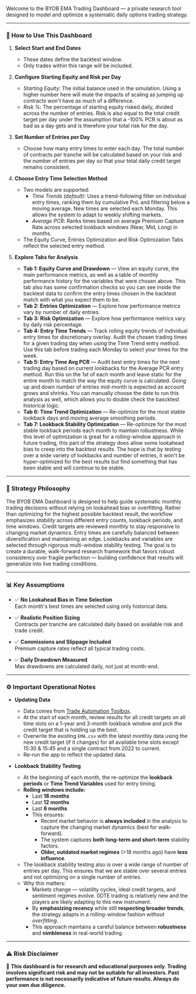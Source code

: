 Welcome to the BYOB EMA Trading Dashboard — a private research tool designed to model and optimize a systematic daily options trading strategy.

---

### 🚀 How to Use This Dashboard

1. **Select Start and End Dates**
   - These dates define the backtest window.
   - Only trades within this range will be included.

2. **Configure Starting Equity and Risk per Day**
   - *Starting Equity*: The initial balance used in the simulation.  Using a higher number here will mute the impacts of scaling as jumping up contracts won't have as much of a difference.
   - *Risk %*: The percentage of starting equity risked daily, divided across the number of entries.  Risk is also equal to the total credit target per day under the assumption that a -100% PCR is about as bad as a day gets and is therefore your total risk for the day.

3. **Set Number of Entries per Day**
   - Choose how many entry times to enter each day.  The total number of contracts per tranche will be calculated based on your risk and the number of entries per day so that your total daily credit target remains consistent. 

4. **Choose Entry Time Selection Method**
   - Two models are supported:
      - *Time Trends (default)*: Uses a trend-following filter on individual entry times, ranking them by cumulative PnL and filtering below a moving average.  New times are selected each Monday. This allows the system to adapt to weekly shifting markets.
      - *Average PCR*: Ranks times based on average Premium Capture Rate across selected lookback windows (Near, Mid, Long) in months.
   - The Equity Curve, Entries Optimization and Risk Optimization Tabs reflect the selected entry method.

5. **Explore Tabs for Analysis**
   - **Tab 1: Equity Curve and Drawdown** — View an equity curve, the main performance metrics, as well as a table of monthly performance history for the variables that were chosen above.  This tab also has some confirmation checks so you can see inside the backtest data to confirm the entry times chosen in the backtest match with what you expect them to be.
   - **Tab 2: Entries Optimization** — Explore how performance metrics vary by number of daily entries.
   - **Tab 3: Risk Optimization** — Explore how performance metrics vary by daily risk percentage.
   - **Tab 4: Entry Time Trends** — Track rolling equity trends of individual entry times for discretionary overlay. Audit the chosen trading times for a given trading day when using the Time Trend entry method. Use this tab before trading each Monday to select your times for the week.
   - **Tab 5: Entry Time Avg PCR** — Audit best entry times for the next trading day based on current lookbacks for the Average PCR entry method. Run this on the 1st of each month and leave static for the entire month to match the way the equity curve is calculated. Going up and down number of entries mid-month is expected as account grows and shrinks.  You can manually choose the date to run this analysis as well, which allows you to double check the bascktest historical logic.
   - **Tab 6: Time Trend Optimization** — Re-optimize for the most stable lookback days and moving average smoothing periods.
   - **Tab 7: Lookback Stability Optimization** — Re-optimize for the most stable lookback periods each month to maintain robustness. While this level of optimization is great for a rolling-window approach in future trading, this part of the strategy does allow some lookahead bias to creep into the backtest results.  The hope is that by testing over a wide variety of lookbacks and number of entries, it won't be hyper-optimized for the best results but find something that has been stable and will continue to be stable.

---

### 📜 Strategy Philosophy

The BYOB EMA Dashboard is designed to help guide systematic monthly trading decisions without relying on lookahead bias or overfitting. Rather than optimizing for the highest possible backtest result, the workflow emphasizes *stability* across different entry counts, lookback periods, and time windows. Credit targets are reviewed monthly to stay responsive to changing market dynamics. Entry times are carefully balanced between diversification and maintaining an edge. Lookbacks and variables are selected through rigorous multi-window stability testing. The goal is to create a durable, walk-forward research framework that favors robust consistency over fragile perfection — building confidence that results will generalize into live trading conditions.

---

### 📊 Key Assumptions

- ✅ **No Lookahead Bias in Time Selection**  
  Each month's best times are selected using only historical data.

- ✅ **Realistic Position Sizing**  
  Contracts per tranche are calculated daily based on available risk and trade credit.

- ✅ **Commissions and Slippage Included**  
  Premium capture rates reflect all typical trading costs.

- ✅ **Daily Drawdown Measured**  
  Max drawdowns are calculated daily, not just at month-end.

---

### ⚙️ Important Operational Notes

- **Updating Data**  
  - Data comes from [Trade Automation Toolbox](https://tradeautomationtoolbox.com/byob-ticks/?save=GkxAZ8D).
  - At the start of each month, review results for all credit targets on all time slots on a 1-year and 3-month lookback window and pick the credit target that is holding up the best.
  - Overwrite the existing `EMA.csv` with the latest monthly data using the new credit target (if it changes) for all available time slots except 15:30 & 15:45 and a single contract from 2022 to current.
  - Re-run the app to reflect the updated data.

- **Lookback Stability Testing**  
  - At the beginning of each month, the re-optimize the **lookback periods** or **Time Trend Variables** used for entry timing.
  - **Rolling windows include:**
    - Last **18 months**
    - Last **12 months**
    - Last **6 months**
    - This ensures:
      - Recent market behavior is **always included** in the analysis to capture the changing market dynamics (best for walk-forward).
      - The system captures **both long-term and short-term** stability factors.
      - **Older, outdated market regimes** (>18 months ago) have **less influence**.
  - The lookback stability testing also is over a wide range of number of entries per day.  This ensures that we are stable over several entries and not optimizing on a single number of entries.
  - Why this matters:
    - Markets change — volatility cycles, ideal credit targets, and sentiment regimes evolve. 0DTE trading is relatively new and the players are likely adapting to this new instrument.
    - By **emphasizing recency** while still **respecting broader trends**, the strategy adapts in a rolling-window fashion *without overfitting*.
    - This approach maintains a careful balance between **robustness** and **nimbleness** in real-world trading.

---

### ⚠️ Risk Disclaimer

🚨 **This dashboard is for research and educational purposes only. Trading involves significant risk and may not be suitable for all investors. Past performance is not necessarily indicative of future results. Always do your own due diligence.**

